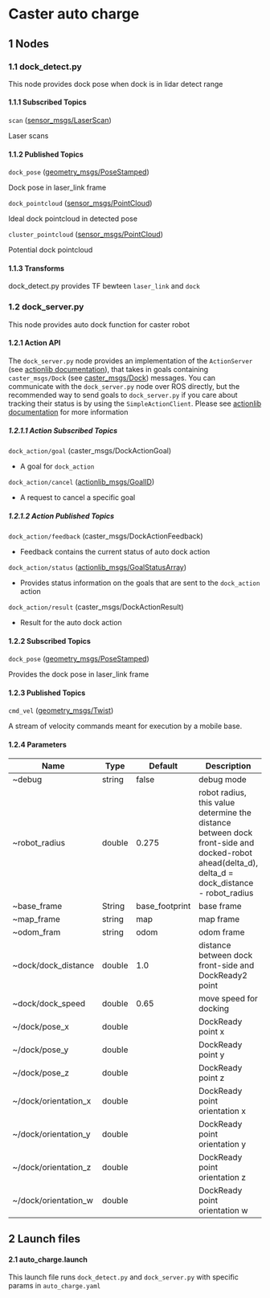 # Caster auto charge

## 1 Nodes

### 1.1 dock_detect.py

This node provides dock pose when dock is in lidar detect range

#### 1.1.1 Subscribed Topics

`scan` ([sensor_msgs/LaserScan](http://docs.ros.org/api/sensor_msgs/html/msg/LaserScan.html))

Laser scans

#### 1.1.2 Published Topics

`dock_pose` ([geometry_msgs/PoseStamped](http://docs.ros.org/api/geometry_msgs/html/msg/PoseStamped.html))

Dock pose in laser_link frame

`dock_pointcloud` ([sensor_msgs/PointCloud](http://docs.ros.org/api/sensor_msgs/html/msg/PointCloud.html))

Ideal dock pointcloud in detected pose

`cluster_pointcloud` ([sensor_msgs/PointCloud](http://docs.ros.org/api/sensor_msgs/html/msg/PointCloud.html))

Potential dock pointcloud

#### 1.1.3 Transforms

dock_detect.py provides TF bewteen `laser_link` and `dock`

### 1.2 dock_server.py

This node provides auto dock function for caster robot

#### 1.2.1 Action API

The `dock_server.py` node provides an implementation of the `ActionServer` (see [actionlib documentation](http://wiki.ros.org/actionlib)), that takes in goals containing `caster_msgs/Dock` (see [caster_msgs/Dock](action/Dock.action)) messages. You can communicate with the `dock_server.py` node over ROS directly, but the recommended way to send goals to `dock_server.py` if you care about tracking their status is by using the `SimpleActionClient`. Please see [actionlib documentation](http://wiki.ros.org/actionlib) for more information

##### 1.2.1.1 Action Subscribed Topics

`dock_action/goal` (caster_msgs/DockActionGoal)

- A goal for `dock_action`

`dock_action/cancel` ([actionlib_msgs/GoalID](http://docs.ros.org/api/actionlib_msgs/html/msg/GoalID.html))

- A request to cancel a specific goal

##### 1.2.1.2 Action Published Topics

`dock_action/feedback` (caster_msgs/DockActionFeedback)

- Feedback contains the current status of auto dock action

`dock_action/status` ([actionlib_msgs/GoalStatusArray](http://docs.ros.org/api/actionlib_msgs/html/msg/GoalStatusArray.html))

- Provides status information on the goals that are sent to the `dock_action` action

`dock_action/result` (caster_msgs/DockActionResult)

- Result for the auto dock action

#### 1.2.2 Subscribed Topics

`dock_pose` ([geometry_msgs/PoseStamped](http://docs.ros.org/api/geometry_msgs/html/msg/PoseStamped.html))

Provides the dock pose in laser_link frame

#### 1.2.3 Published Topics

`cmd_vel` ([geometry_msgs/Twist](http://docs.ros.org/api/geometry_msgs/html/msg/Twist.html))

A stream of velocity commands meant for execution by a mobile base.

#### 1.2.4 Parameters

| Name                 | Type   | Default        | Description                                                  |
| -------------------- | ------ | -------------- | ------------------------------------------------------------ |
| ~debug               | string | false          | debug mode                                                   |
| ~robot_radius        | double | 0.275          | robot radius, this value determine the distance between dock front-side and docked-robot ahead(delta_d), delta_d = dock_distance - robot_radius |
| ~base_frame          | String | base_footprint | base frame                                                   |
| ~map_frame           | string | map            | map frame                                                    |
| ~odom_fram           | string | odom           | odom frame                                                   |
| ~dock/dock_distance  | double | 1.0            | distance between dock front-side and DockReady2 point        |
| ~dock/dock_speed     | double | 0.65           | move speed for docking                                       |
| ~/dock/pose_x        | double |                | DockReady point x                                            |
| ~/dock/pose_y        | double |                | DockReady point y                                            |
| ~/dock/pose_z        | double |                | DockReady point z                                            |
| ~/dock/orientation_x | double |                | DockReady point orientation x                                |
| ~/dock/orientation_y | double |                | DockReady point orientation y                                |
| ~/dock/orientation_z | double |                | DockReady point orientation z                                |
| ~/dock/orientation_w | double |                | DockReady point orientation w                                |

## 2 Launch files

#### 2.1 auto_charge.launch

This launch file runs `dock_detect.py` and `dock_server.py` with specific params in `auto_charge.yaml`
